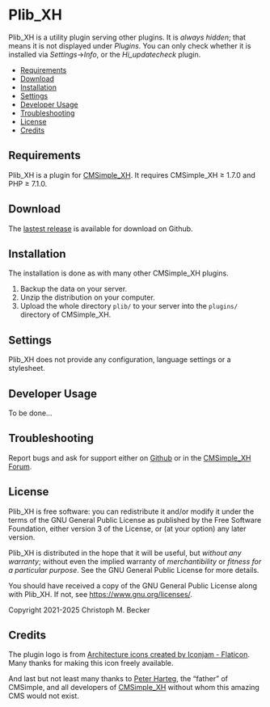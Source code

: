 # Plib_XH

Plib_XH is a utility plugin serving other plugins.
It is *always* *hidden*; that means it is not displayed under *Plugins*.
You can only check whether it is installed via *Settings*→*Info*,
or the *Hi_updatecheck* plugin.

- [Requirements](#requirements)
- [Download](#download)
- [Installation](#installation)
- [Settings](#settings)
- [Developer Usage](#developer-usage)
- [Troubleshooting](#troubleshooting)
- [License](#license)
- [Credits](#credits)

## Requirements

Plib_XH is a plugin for [CMSimple_XH](https://www.cmsimple-xh.org/).
It requires CMSimple_XH ≥ 1.7.0 and PHP ≥ 7.1.0.

## Download

The [lastest release](https://github.com/cmb69/plib_xh/releases/latest)
is available for download on Github.

## Installation

The installation is done as with many other CMSimple_XH plugins.

1. Backup the data on your server.
1. Unzip the distribution on your computer.
1. Upload the whole directory `plib/` to your server into
   the `plugins/` directory of CMSimple_XH.

## Settings

Plib_XH does not provide any configuration, language settings or a stylesheet.

## Developer Usage

To be done…

## Troubleshooting

Report bugs and ask for support either on
[Github](https://github.com/cmb69/plib_xh/issues)
or in the [CMSimple_XH Forum](https://cmsimpleforum.com/).

## License

Plib_XH is free software: you can redistribute it and/or modify
it under the terms of the GNU General Public License as published by
the Free Software Foundation, either version 3 of the License, or
(at your option) any later version.

Plib_XH is distributed in the hope that it will be useful,
but *without any warranty*; without even the implied warranty of
*merchantibility* or *fitness for a particular purpose*. See the
GNU General Public License for more details.

You should have received a copy of the GNU General Public License
along with Plib_XH.  If not, see <https://www.gnu.org/licenses/>.

Copyright 2021-2025 Christoph M. Becker

## Credits

The plugin logo is from
[Architecture icons created by Iconjam - Flaticon](https://www.flaticon.com/free-icons/architecture).
Many thanks for making this icon freely available.

And last but not least many thanks to
[Peter Harteg](https://www.harteg.dk/), the “father” of CMSimple,
and all developers of [CMSimple_XH](https://www.cmsimple-xh.org)
without whom this amazing CMS would not exist.
